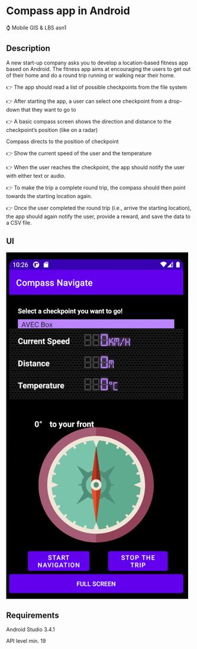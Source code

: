 # Compass app in Android

:watch: ​Mobile GIS & LBS asn1

## Description

A new start-up company asks you to develop a location-based fitness app based on Android.
The fitness app aims at encouraging the users to get out of their home and do a round trip
running or walking near their home.

:point_right: The app should read a list of possible checkpoints from the file system

:point_right: After starting the app, a user can select one checkpoint from a drop-down that they want to go to

:point_right: A basic compass screen shows the direction and distance to the checkpoint’s position
(like on a radar)

<p>Compass directs to the position of checkpoint</p>

:point_right: ​Show the current speed of the user and the temperature

:point_right: ​When the user reaches the checkpoint, the app should notify the user with either text or audio. 

:point_right: ​To make the trip a complete round trip, the compass should then point towards the starting location again.

:point_right: ​Once the user completed the round trip (i.e., arrive the starting location), the app should again notify the user, provide a reward, and save the data to a CSV file. 

## UI

![screenshot](.\example\screenshot.png)

## Requirements

Android Studio 3.4.1 

API level min. 19

